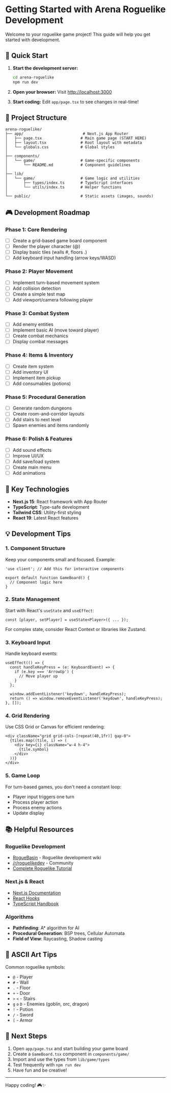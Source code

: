 # Getting Started with Arena Roguelike Development

Welcome to your roguelike game project! This guide will help you get started with development.

## 🎯 Quick Start

1. **Start the development server:**
   ```bash
   cd arena-roguelike
   npm run dev
   ```

2. **Open your browser:**
   Visit [http://localhost:3000](http://localhost:3000)

3. **Start coding:**
   Edit `app/page.tsx` to see changes in real-time!

## 📂 Project Structure

```
arena-roguelike/
├── app/                          # Next.js App Router
│   ├── page.tsx                 # Main game page (START HERE)
│   ├── layout.tsx               # Root layout with metadata
│   └── globals.css              # Global styles
│
├── components/
│   └── game/                    # Game-specific components
│       └── README.md            # Component guidelines
│
├── lib/
│   └── game/                    # Game logic and utilities
│       ├── types/index.ts       # TypeScript interfaces
│       └── utils/index.ts       # Helper functions
│
└── public/                      # Static assets (images, sounds)
```

## 🎮 Development Roadmap

### Phase 1: Core Rendering
- [ ] Create a grid-based game board component
- [ ] Render the player character (@)
- [ ] Display basic tiles (walls #, floors .)
- [ ] Add keyboard input handling (arrow keys/WASD)

### Phase 2: Player Movement
- [ ] Implement turn-based movement system
- [ ] Add collision detection
- [ ] Create a simple test map
- [ ] Add viewport/camera following player

### Phase 3: Combat System
- [ ] Add enemy entities
- [ ] Implement basic AI (move toward player)
- [ ] Create combat mechanics
- [ ] Display combat messages

### Phase 4: Items & Inventory
- [ ] Create item system
- [ ] Add inventory UI
- [ ] Implement item pickup
- [ ] Add consumables (potions)

### Phase 5: Procedural Generation
- [ ] Generate random dungeons
- [ ] Create room-and-corridor layouts
- [ ] Add stairs to next level
- [ ] Spawn enemies and items randomly

### Phase 6: Polish & Features
- [ ] Add sound effects
- [ ] Improve UI/UX
- [ ] Add save/load system
- [ ] Create main menu
- [ ] Add animations

## 🔧 Key Technologies

- **Next.js 15**: React framework with App Router
- **TypeScript**: Type-safe development
- **Tailwind CSS**: Utility-first styling
- **React 19**: Latest React features

## 💡 Development Tips

### 1. Component Structure
Keep your components small and focused. Example:
```tsx
'use client'; // Add this for interactive components

export default function GameBoard() {
  // Component logic here
}
```

### 2. State Management
Start with React's `useState` and `useEffect`:
```tsx
const [player, setPlayer] = useState<Player>({ ... });
```

For complex state, consider React Context or libraries like Zustand.

### 3. Keyboard Input
Handle keyboard events:
```tsx
useEffect(() => {
  const handleKeyPress = (e: KeyboardEvent) => {
    if (e.key === 'ArrowUp') {
      // Move player up
    }
  };
  
  window.addEventListener('keydown', handleKeyPress);
  return () => window.removeEventListener('keydown', handleKeyPress);
}, []);
```

### 4. Grid Rendering
Use CSS Grid or Canvas for efficient rendering:
```tsx
<div className="grid grid-cols-[repeat(40,1fr)] gap-0">
  {tiles.map((tile, i) => (
    <div key={i} className="w-4 h-4">
      {tile.symbol}
    </div>
  ))}
</div>
```

### 5. Game Loop
For turn-based games, you don't need a constant loop:
- Player input triggers one turn
- Process player action
- Process enemy actions
- Update display

## 📚 Helpful Resources

### Roguelike Development
- [RogueBasin](http://www.roguebasin.com/) - Roguelike development wiki
- [/r/roguelikedev](https://www.reddit.com/r/roguelikedev/) - Community
- [Complete Roguelike Tutorial](http://www.roguebasin.com/index.php?title=Complete_Roguelike_Tutorial,_using_python%2Blibtcod)

### Next.js & React
- [Next.js Documentation](https://nextjs.org/docs)
- [React Hooks](https://react.dev/reference/react)
- [TypeScript Handbook](https://www.typescriptlang.org/docs/handbook/intro.html)

### Algorithms
- **Pathfinding**: A* algorithm for AI
- **Procedural Generation**: BSP trees, Cellular Automata
- **Field of View**: Raycasting, Shadow casting

## 🎨 ASCII Art Tips

Common roguelike symbols:
- `@` - Player
- `#` - Wall
- `.` - Floor
- `+` - Door
- `>` `<` - Stairs
- `g` `o` `D` - Enemies (goblin, orc, dragon)
- `!` - Potion
- `/` - Sword
- `[` - Armor

## 🚀 Next Steps

1. Open `app/page.tsx` and start building your game board
2. Create a `GameBoard.tsx` component in `components/game/`
3. Import and use the types from `lib/game/types`
4. Test frequently with `npm run dev`
5. Have fun and be creative!

---

Happy coding! 🎮✨

